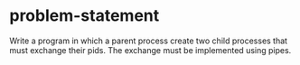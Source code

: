 # problem-statement
Write a program in which a parent process create two child processes that must exchange their pids. The exchange must be implemented using pipes.


